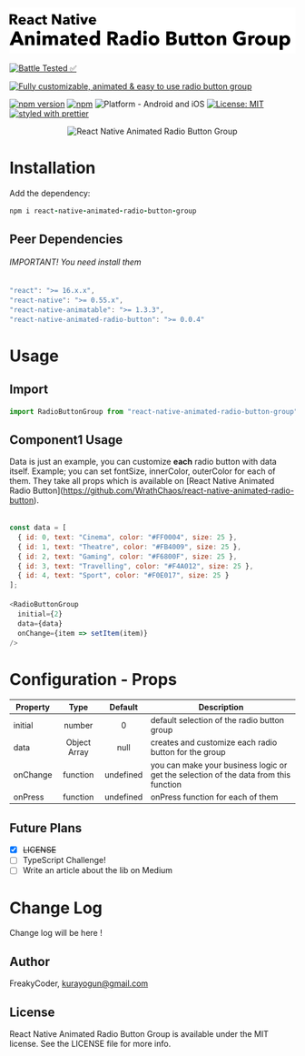 <img alt="React Native Animated Radio Button Group" src="assets/logo.png" width="1050"/>


[![Battle Tested ✅](https://img.shields.io/badge/-Battle--Tested%20%E2%9C%85-03666e?style=for-the-badge)](https://github.com/WrathChaos/react-native-animated-radio-button-group)


[![Fully customizable, animated & easy to use radio button group](https://img.shields.io/badge/-Fully%20customizable%2C%20animated%20%26%20easy%20to%20use%20radio%20button%20group-lightgrey?style=for-the-badge)](https://github.com/WrathChaos/react-native-animated-radio-button-group)


[![npm version](https://img.shields.io/npm/v/react-native-animated-radio-button-group.svg?style=for-the-badge)](https://www.npmjs.com/package/react-native-animated-radio-button-group)
[![npm](https://img.shields.io/npm/dt/react-native-animated-radio-button-group.svg?style=for-the-badge)](https://www.npmjs.com/package/react-native-animated-radio-button-group)
![Platform - Android and iOS](https://img.shields.io/badge/platform-Android%20%7C%20iOS-blue.svg?style=for-the-badge)
[![License: MIT](https://img.shields.io/badge/License-MIT-green.svg?style=for-the-badge)](https://opensource.org/licenses/MIT)
[![styled with prettier](https://img.shields.io/badge/styled_with-prettier-ff69b4.svg?style=for-the-badge)](https://github.com/prettier/prettier)

<p align="center">
  <img alt="React Native Animated Radio Button Group"
        src="assets/Screenshots/JSLibraryBoilerplate.png" />
</p>

# Installation

Add the dependency:

```ruby
npm i react-native-animated-radio-button-group
```

## Peer Dependencies

###### IMPORTANT! You need install them

```js
"react": ">= 16.x.x",
"react-native": ">= 0.55.x",
"react-native-animatable": ">= 1.3.3",
"react-native-animated-radio-button": ">= 0.0.4"
```

# Usage

## Import

```js
import RadioButtonGroup from "react-native-animated-radio-button-group";
```

## Component1 Usage

Data is just an example, you can customize **each** radio button with data itself. Example; you can set fontSize, innerColor, outerColor for each of them. They take all props which is available on \[React Native Animated Radio Button](https://github.com/WrathChaos/react-native-animated-radio-button).

```js

const data = [
  { id: 0, text: "Cinema", color: "#FF0004", size: 25 },
  { id: 1, text: "Theatre", color: "#FB4009", size: 25 },
  { id: 2, text: "Gaming", color: "#F6800F", size: 25 },
  { id: 3, text: "Travelling", color: "#F4A012", size: 25 },
  { id: 4, text: "Sport", color: "#F0E017", size: 25 }
];

<RadioButtonGroup
  initial={2}
  data={data}
  onChange={item => setItem(item)}
/>
```

# Configuration - Props

| Property |     Type     |  Default  | Description                                                                          |
| -------- | :----------: | :-------: | ------------------------------------------------------------------------------------ |
| initial  |    number    |     0     | default selection of the radio button group                                          |
| data     | Object Array |   null    | creates and customize each radio button for the group                                |
| onChange |   function   | undefined | you can make your business logic or get the selection of the data from this function |
| onPress  |   function   | undefined | onPress function for each of them                                                    |

## Future Plans

- [x] ~~LICENSE~~
- [ ] TypeScript Challenge!
- [ ] Write an article about the lib on Medium

# Change Log

Change log will be here !

## Author

FreakyCoder, kurayogun@gmail.com

## License

React Native Animated Radio Button Group is available under the MIT license. See the LICENSE file for more info.
